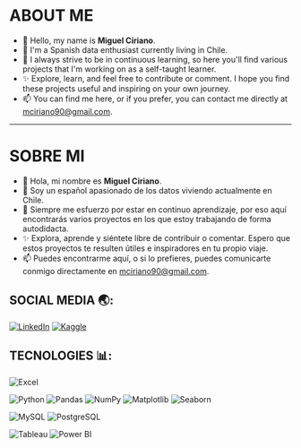 # ABOUT ME

- 👋 Hello, my name is **Miguel Ciriano**.
- 👀 I'm a Spanish data enthusiast currently living in Chile.
- 🌱 I always strive to be in continuous learning, so here you'll find various projects that I'm working on as a self-taught learner.
- ✨ Explore, learn, and feel free to contribute or comment. I hope you find these projects useful and inspiring on your own journey.
- 📫 You can find me here, or if you prefer, you can contact me directly at mciriano90@gmail.com.

----------------------------------------------------------------------------------------------------------------------------------------------

# SOBRE MI

- 👋 Hola, mi nombre es **Miguel Ciriano**.
- 👀 Soy un español apasionado de los datos viviendo actualmente en Chile.
- 🌱 Siempre me esfuerzo por estar en continuo aprendizaje, por eso aquí encontrarás varios proyectos en los que estoy trabajando de forma autodidacta.
- ✨ Explora, aprende y siéntete libre de contribuir o comentar. Espero que estos proyectos te resulten útiles e inspiradores en tu propio viaje.
- 📫 Puedes encontrarme aquí, o si lo prefieres, puedes comunicarte conmigo directamente en mciriano90@gmail.com.

## SOCIAL MEDIA 🌏:

[![LinkedIn](https://img.shields.io/badge/LinkedIn-%230077B5.svg?logo=linkedin&logoColor=white)](https://www.linkedin.com/in/miguel-ciriano-martin/)
[![Kaggle](https://img.shields.io/badge/Kaggle-%2320BEFF.svg?logo=kaggle&logoColor=white)](https://www.kaggle.com/miguelciriano)


## TECNOLOGIES 📊:

![Excel](https://img.shields.io/badge/Excel-217346?style=for-the-badge&logo=microsoftexcel&logoColor=white)

![Python](https://img.shields.io/badge/python-3670A0?style=for-the-badge&logo=python&logoColor=ffdd54)
![Pandas](https://img.shields.io/badge/pandas-150458?style=for-the-badge&logo=pandas&logoColor=white)
![NumPy](https://img.shields.io/badge/numpy-013243?style=for-the-badge&logo=numpy&logoColor=white)
![Matplotlib](https://img.shields.io/badge/matplotlib-377EB8?style=for-the-badge&logo=matplotlib&logoColor=white)
![Seaborn](https://img.shields.io/badge/seaborn-4E79A7?style=for-the-badge&logo=seaborn&logoColor=white)

![MySQL](https://img.shields.io/badge/mysql-4479A1?style=for-the-badge&logo=mysql&logoColor=white)
![PostgreSQL](https://img.shields.io/badge/postgresql-336791?style=for-the-badge&logo=postgresql&logoColor=white)

![Tableau](https://img.shields.io/badge/Tableau-E97627?style=for-the-badge&logo=tableau&logoColor=white)
![Power BI](https://img.shields.io/badge/Power%20BI-F2C811?style=for-the-badge&logo=powerbi&logoColor=black)
